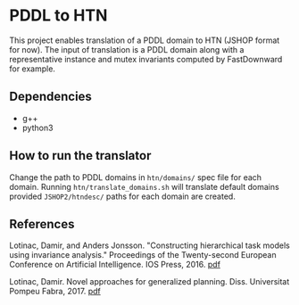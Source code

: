 # PDDL to HTN
This project enables translation of a PDDL domain to HTN (JSHOP format for now). The input of translation is a PDDL domain along with a representative instance and mutex invariants computed by FastDownward for example.

## Dependencies
* g++
* python3

## How to run the translator
Change the path to PDDL domains in `htn/domains/` spec file for each domain.
Running `htn/translate_domains.sh` will translate default domains provided `JSHOP2/htndesc/` paths for each domain are created.

## References

Lotinac, Damir, and Anders Jonsson. "Constructing hierarchical task models using invariance analysis." Proceedings of the Twenty-second European Conference on Artificial Intelligence. IOS Press, 2016. [pdf](https://pdfs.semanticscholar.org/93e8/f422f8ce4ab102b2a4d2e4cd57af19e605b8.pdf)

Lotinac, Damir. Novel approaches for generalized planning. Diss. Universitat Pompeu Fabra, 2017. [pdf](https://www.tdx.cat/handle/10803/458525#page=1)